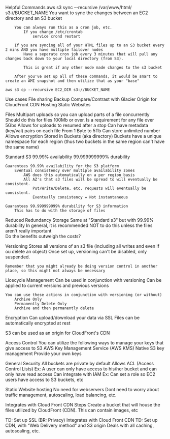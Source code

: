 Helpful Commands
	aws s3 sync --recursive /var/www/html/ s3://BUCKET_NAME
		You want to sync the changes between an EC2 directory and an S3 bucket

		You can always run this as a cron job, etc.
			If you change /etc/crontab
				service crond restart

		If you are syncing all of your HTML files up to an S3 bucket every 2 mins AND you have multiple failover nodes
			Have a seperate cron job every 3 minutes that will pull any changes back down to your local directory (from S3).

			This is great if any other node made changes to the s3 bucket

		After you've set up all of these commands, it would be smart to create an AMI snapshot and then utilize that as your "base"

	aws s3 cp --recursive EC2_DIR s3://BUCKET_NAME


Use cases
	File sharing
	Backup
		Compare/Contrast with Glacier
	Origin for CloudFront CDN
	Hosting Static Websites 

Files
	Multipart uploads so you can upload parts of a file concurrently
		Should do this for files 100Mb or over.
		Is a requirement for any file over 5Gbs
	Allows for uploads to resumed after a stop
	Can have metadata (key/val) pairs on each file
	From 1 Byte to 5Tb
	Can store unlimited number
	Allows encryption
	Stored in Buckets (aka directory)
		Buckets have a unique namespace for each region (thus two buckets in the same region can't have the same name)

Standard S3
	99.99% availability
	99.999999999% durability	

	Guarentees 99.99% availability for the S3 platform
		Eventual consistency over multiple availability zones
			AWS does this automatically on a per region basis
			All AZ's that s3 files will be spread to will eventually be consistent.
				Put/Write/Delete, etc. requests will eventually be consistent.
				Eventually consistency = Not instantaneous

	Guarantees 99.999999999% durability for S3 information
		This has to do with the storage of files

Reduced Redundancy Storage
	Same at "Standard s3" but with 99.99% durability
		In general, it is recommended NOT to do this unless the files aren't really important  
			Do the benefits outweigh the costs?

Versioning
	Stores all versions of an s3 file (including all writes and even if ou delete an object)
	Once set up, versioning can't be disabled, only suspended.

	Remember that you might already be doing version control in another place, so this might not always be necessary

Licecycle Management
	Can be used in conjunction with versioning
	Can be applied to current versions and previous versions

	You can use these actions in conjunction with versioning (or without)
		Archive Only
		Permanently Delete Only
		Archive and then permanently delete

Encryption
	Can upload/download your data via SSL
	Files can be automatically encrypted at rest

S3 can be used as an origin for CloudFront's CDN

Access Control
	You can utilize the following ways to manage your keys that give access to S3
		AWS Key Management Service (AWS KMS)
		Native S3 key management
		Provide your own keys

General Security
	All buckets are private by default 
	Allows ACL (Access Control Lists)
		Ex: A user can only have access to his/her bucket and can only have read access
	Can integrate with IAM
		Ex: Can set a role so EC2 users have access to S3 buckets, etc

Static Website hosting
	No need for webservers
		Dont need to worry about traffic management, autoscaling, load balancing, etc.

Integrates with Cloud Front CDN
	Steps
		Create a bucket that will house the files utilized by CloudFront (CDN).  This can contain images, etc


TD: Set up SSL (BR: Privacy)
Integrates with Cloud Front CDN
  TD: Set up CDN, with “Web Delivery method” and S3 origin
Deals with all caching, autoscaling, etc.

